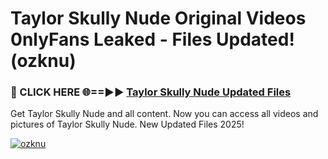# Taylor Skully Nude Original Videos 0nlyFans Leaked - Files Updated! (ozknu)

<h3>🔴 CLICK HERE 🌐==►► <a href="https://tinyurl.com/5h6xmrr3" rel="nofollow">Taylor Skully Nude Updated Files</a></h3>

Get Taylor Skully Nude and all content. Now you can access all videos and pictures of Taylor Skully Nude. New Updated Files 2025!

[![ozknu](https://i.imgur.com/KVD873Z.gif)](https://tinyurl.com/5h6xmrr3)
